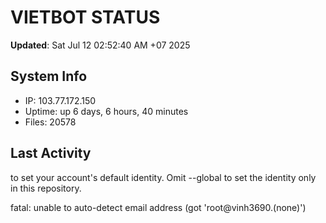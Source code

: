 # VIETBOT STATUS
**Updated**: Sat Jul 12 02:52:40 AM +07 2025

## System Info
- IP: 103.77.172.150
- Uptime: up 6 days, 6 hours, 40 minutes
- Files: 20578

## Last Activity

to set your account's default identity.
Omit --global to set the identity only in this repository.

fatal: unable to auto-detect email address (got 'root@vinh3690.(none)')
